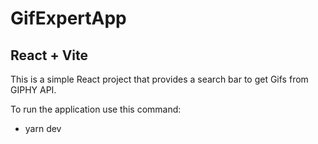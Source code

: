 # GifExpertApp
## React + Vite

This is a simple React project that provides a search bar to get Gifs from GIPHY API.

To run the application use this command:
- yarn dev